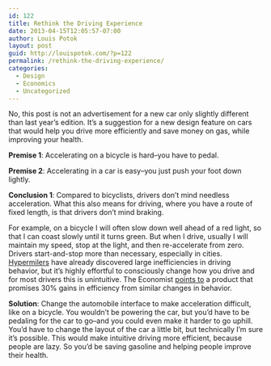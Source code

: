 ```yaml
---
id: 122
title: Rethink the Driving Experience
date: 2013-04-15T12:05:57-07:00
author: Louis Potok
layout: post
guid: http://louispotok.com/?p=122
permalink: /rethink-the-driving-experience/
categories:
  - Design
  - Economics
  - Uncategorized
---
```

No, this post is not an advertisement for a new car only slightly different than last year&#8217;s edition. It&#8217;s a suggestion for a new design feature on cars that would help you drive more efficiently and save money on gas, while improving your health.

**Premise 1**: Accelerating on a bicycle is hard&#8211;you have to pedal.

**Premise 2**: Accelerating in a car is easy&#8211;you just push your foot down lightly.

**Conclusion 1**: Compared to bicyclists, drivers don&#8217;t mind needless acceleration. What this also means for driving, where you have a route of fixed length, is that drivers don&#8217;t mind braking.

For example, on a bicycle I will often slow down well ahead of a red light, so that I can coast slowly until it turns green. But when I drive, usually I will maintain my speed, stop at the light, and then re-accelerate from zero. Drivers start-and-stop more than necessary, especially in cities. [Hypermilers](http://en.wikipedia.org/wiki/Energy-efficient_driving#Acceleration_and_deceleration_.28braking.29) have already discovered large inefficiencies in driving behavior, but it&#8217;s highly effortful to consciously change how you drive and for most drivers this is unintuitive. The Economist [points to](http://www.economist.com/blogs/babbage/2013/04/fuel-efficiency) a product that promises 30% gains in efficiency from similar changes in behavior.

**Solution**: Change the automobile interface to make acceleration difficult, like on a bicycle. You wouldn&#8217;t be powering the car, but you&#8217;d have to be pedaling for the car to go&#8211;and you could even make it harder to go uphill. You&#8217;d have to change the layout of the car a little bit, but technically I&#8217;m sure it&#8217;s possible. This would make intuitive driving more efficient, because people are lazy. So you&#8217;d be saving gasoline and helping people improve their health.